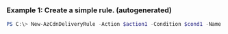 ### Example 1: Create a simple rule. (autogenerated)
```powershell
PS C:\> New-AzCdnDeliveryRule -Action $action1 -Condition $cond1 -Name rule1 -Order 1
```

